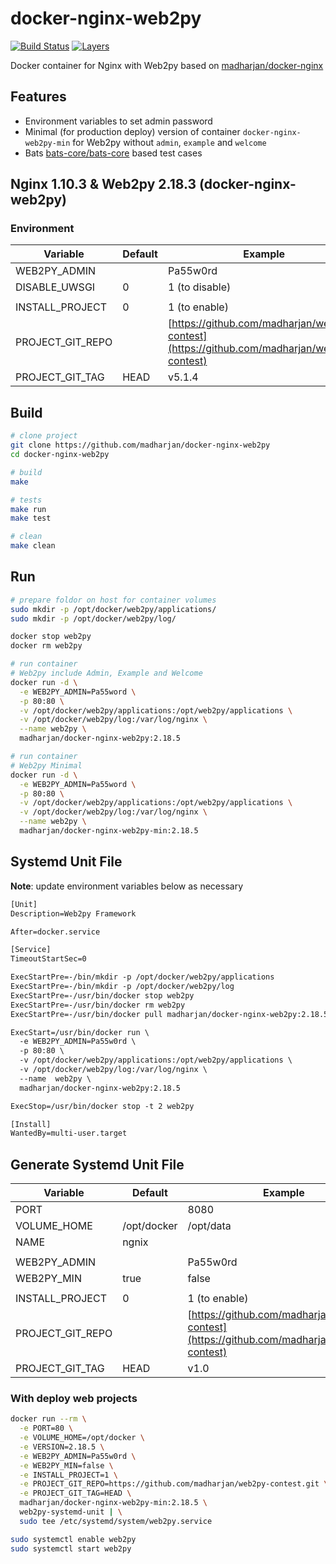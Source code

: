 # docker-nginx-web2py

[![Build Status](https://travis-ci.com/madharjan/docker-nginx-web2py.svg?branch=master)](https://travis-ci.com/madharjan/docker-nginx-web2py)
[![Layers](https://images.microbadger.com/badges/image/madharjan/docker-nginx-web2py.svg)](http://microbadger.com/images/madharjan/docker-nginx-web2py)

Docker container for Nginx with Web2py based on [madharjan/docker-nginx](https://github.com/madharjan/docker-nginx/)

## Features

* Environment variables to set admin password
* Minimal (for production deploy) version of container `docker-nginx-web2py-min` for Web2py without `admin`, `example` and `welcome`
* Bats [bats-core/bats-core](https://github.com/bats-core/bats-core) based test cases

## Nginx 1.10.3 & Web2py 2.18.3 (docker-nginx-web2py)

### Environment

| Variable             | Default | Example                                                                                    |
|----------------------|---------|--------------------------------------------------------------------------------------------|
| WEB2PY_ADMIN         |         | Pa55w0rd                                                                                   |
| DISABLE_UWSGI        | 0       | 1 (to disable)                                                                             |
|                      |         |                                                                                            |
| INSTALL_PROJECT      | 0       | 1 (to enable)                                                                              |
| PROJECT_GIT_REPO     |         | [https://github.com/madharjan/web2py-contest](https://github.com/madharjan/web2py-contest) |
| PROJECT_GIT_TAG      | HEAD    | v5.1.4                                                                                     |

## Build

```bash
# clone project
git clone https://github.com/madharjan/docker-nginx-web2py
cd docker-nginx-web2py

# build
make

# tests
make run
make test

# clean
make clean
```

## Run

```bash
# prepare foldor on host for container volumes
sudo mkdir -p /opt/docker/web2py/applications/
sudo mkdir -p /opt/docker/web2py/log/

docker stop web2py
docker rm web2py

# run container
# Web2py include Admin, Example and Welcome
docker run -d \
  -e WEB2PY_ADMIN=Pa55word \
  -p 80:80 \
  -v /opt/docker/web2py/applications:/opt/web2py/applications \
  -v /opt/docker/web2py/log:/var/log/nginx \
  --name web2py \
  madharjan/docker-nginx-web2py:2.18.5

# run container
# Web2py Minimal
docker run -d \
  -e WEB2PY_ADMIN=Pa55word \
  -p 80:80 \
  -v /opt/docker/web2py/applications:/opt/web2py/applications \
  -v /opt/docker/web2py/log:/var/log/nginx \
  --name web2py \
  madharjan/docker-nginx-web2py-min:2.18.5
```

## Systemd Unit File

**Note**: update environment variables below as necessary

```txt
[Unit]
Description=Web2py Framework

After=docker.service

[Service]
TimeoutStartSec=0

ExecStartPre=-/bin/mkdir -p /opt/docker/web2py/applications
ExecStartPre=-/bin/mkdir -p /opt/docker/web2py/log
ExecStartPre=-/usr/bin/docker stop web2py
ExecStartPre=-/usr/bin/docker rm web2py
ExecStartPre=-/usr/bin/docker pull madharjan/docker-nginx-web2py:2.18.5

ExecStart=/usr/bin/docker run \
  -e WEB2PY_ADMIN=Pa55w0rd \
  -p 80:80 \
  -v /opt/docker/web2py/applications:/opt/web2py/applications \
  -v /opt/docker/web2py/log:/var/log/nginx \
  --name  web2py \
  madharjan/docker-nginx-web2py:2.18.5

ExecStop=/usr/bin/docker stop -t 2 web2py

[Install]
WantedBy=multi-user.target
```

## Generate Systemd Unit File

| Variable             | Default          | Example                                                                                    |
|----------------------|------------------|--------------------------------------------------------------------------------------------|
| PORT                 |                  | 8080                                                                                       |
| VOLUME_HOME          | /opt/docker      | /opt/data                                                                                  |
| NAME                 | ngnix            |                                                                                            |
|                      |                  |                                                                                            |
| WEB2PY_ADMIN         |                  | Pa55w0rd                                                                                   |
| WEB2PY_MIN           | true             | false                                                                                      |
|                      |                  |                                                                                            |
| INSTALL_PROJECT      | 0                | 1 (to enable)                                                                              |
| PROJECT_GIT_REPO     |                  | [https://github.com/madharjan/web2py-contest](https://github.com/madharjan/web2py-contest) |
| PROJECT_GIT_TAG      | HEAD             | v1.0                                                                                       |

### With deploy web projects

```bash
docker run --rm \
  -e PORT=80 \
  -e VOLUME_HOME=/opt/docker \
  -e VERSION=2.18.5 \
  -e WEB2PY_ADMIN=Pa55w0rd \
  -e WEB2PY_MIN=false \
  -e INSTALL_PROJECT=1 \
  -e PROJECT_GIT_REPO=https://github.com/madharjan/web2py-contest.git \
  -e PROJECT_GIT_TAG=HEAD \
  madharjan/docker-nginx-web2py-min:2.18.5 \
  web2py-systemd-unit | \
  sudo tee /etc/systemd/system/web2py.service

sudo systemctl enable web2py
sudo systemctl start web2py
```
